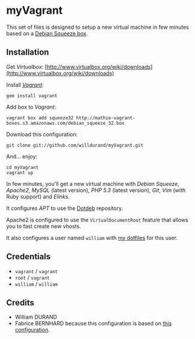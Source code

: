 myVagrant
=========

This set of files is designed to setup a new virtual machine in few minutes based on a
[Debian Squeeze box](http://mathie-vagrant-boxes.s3.amazonaws.com/debian_squeeze_32.box).

## Installation

Get *Virtualbox*: [http://www.virtualbox.org/wiki/downloads](http://www.virtualbox.org/wiki/downloads)

Install [*Vagrant*](http://vagrantup.com/):

    gem install vagrant

Add box to *Vagrant*:

    vagrant box add squeeze32 http://mathie-vagrant-boxes.s3.amazonaws.com/debian_squeeze_32.box

Download this configuration:

    git clone git://github.com/willdurand/myVagrant.git

And... enjoy:

    cd myVagrant
    vagrant up

In few minutes, you'll get a new virtual machine with *Debian Squeeze*, *Apache2*, *MySQL* (latest version),
*PHP 5.3* (latest version), *Git*, *Vim* (with Ruby support) and *Elinks*.

It configures *APT* to use the [Dotdeb](http://www.dotdeb.org/) repository.

Apache2 is configured to use the `VirtualDocumentRoot` feature that allows you to fast create new vhosts.

It also configures a user named `william` with [my dotfiles](https://github.com/willdurand/dotfiles) for this user.

## Credentials

* `vagrant` / `vagrant`
* `root` / `vagrant`
* `william` / `william`

## Credits

* William DURAND
* Fabrice BERNHARD because this configuration is based on [this configuration](https://github.com/fabriceb/sfLive2011vm).
